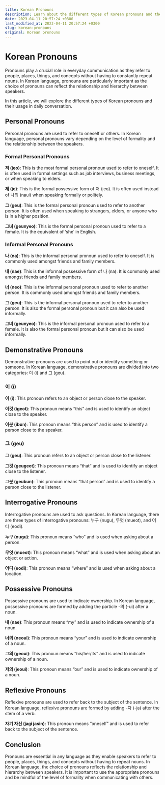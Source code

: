 ```yaml
---
title: Korean Pronouns
description: Learn about the different types of Korean pronouns and their usage in daily conversation.
date: 2023-04-11 20:57:24 +0300
last_modified_at: 2023-04-11 20:57:24 +0300
slug: korean-pronouns
original: Korean pronouns
---
```

# Korean Pronouns

Pronouns play a crucial role in everyday communication as they refer to people, places, things, and concepts without having to constantly repeat nouns. In Korean language, pronouns are particularly important as the choice of pronouns can reflect the relationship and hierarchy between speakers.

In this article, we will explore the different types of Korean pronouns and their usage in daily conversation.

## Personal Pronouns

Personal pronouns are used to refer to oneself or others. In Korean language, personal pronouns vary depending on the level of formality and the relationship between the speakers.

### Formal Personal Pronouns

**저 (jeo)**: This is the most formal personal pronoun used to refer to oneself. It is often used in formal settings such as job interviews, business meetings, or when speaking to elders.

**제 (je)**: This is the formal possessive form of 저 (jeo). It is often used instead of 나의 (naui) when speaking formally or politely.

**그 (geu)**: This is the formal personal pronoun used to refer to another person. It is often used when speaking to strangers, elders, or anyone who is in a higher position.

**그녀 (geunyeo)**: This is the formal personal pronoun used to refer to a female. It is the equivalent of ‘she’ in English.

### Informal Personal Pronouns

**나 (na)**: This is the informal personal pronoun used to refer to oneself. It is commonly used amongst friends and family members.

**내 (nae)**: This is the informal possessive form of 나 (na). It is commonly used amongst friends and family members.

**너 (neo)**: This is the informal personal pronoun used to refer to another person. It is commonly used amongst friends and family members.

**그 (geu)**: This is the informal personal pronoun used to refer to another person. It is also the formal personal pronoun but it can also be used informally.

**그녀 (geunyeo)**: This is the informal personal pronoun used to refer to a female. It is also the formal personal pronoun but it can also be used informally.

## Demonstrative Pronouns

Demonstrative pronouns are used to point out or identify something or someone. In Korean language, demonstrative pronouns are divided into two categories: 이 (i) and 그 (geu).

### 이 (i)

**이 (i)**: This pronoun refers to an object or person close to the speaker.

**이것 (igeot)**: This pronoun means “this” and is used to identify an object close to the speaker.

**이분 (ibun)**: This pronoun means “this person” and is used to identify a person close to the speaker.

### 그 (geu)

**그 (geu)**: This pronoun refers to an object or person close to the listener.

**그것 (geugeot)**: This pronoun means “that” and is used to identify an object close to the listener.

**그분 (geubun)**: This pronoun means “that person” and is used to identify a person close to the listener.

## Interrogative Pronouns

Interrogative pronouns are used to ask questions. In Korean language, there are three types of interrogative pronouns: 누구 (nugu), 무엇 (mueot), and 어디 (eodi).

**누구 (nugu)**: This pronoun means “who” and is used when asking about a person.

**무엇 (mueot)**: This pronoun means “what” and is used when asking about an object or action.

**어디 (eodi)**: This pronoun means “where” and is used when asking about a location.

## Possessive Pronouns

Possessive pronouns are used to indicate ownership. In Korean language, possessive pronouns are formed by adding the particle -의 (-ui) after a noun.

**내 (nae)**: This pronoun means “my” and is used to indicate ownership of a noun.

**너의 (neoui)**: This pronoun means “your” and is used to indicate ownership of a noun.

**그의 (geoui)**: This pronoun means “his/her/its” and is used to indicate ownership of a noun.

**저의 (jeoui)**: This pronoun means “our” and is used to indicate ownership of a noun.

## Reflexive Pronouns

Reflexive pronouns are used to refer back to the subject of the sentence. In Korean language, reflexive pronouns are formed by adding -자 (-ja) after the stem of a verb.

**자기 자신 (jagi jasin)**: This pronoun means “oneself” and is used to refer back to the subject of the sentence.

## Conclusion

Pronouns are essential in any language as they enable speakers to refer to people, places, things, and concepts without having to repeat nouns. In Korean language, the choice of pronouns reflects the relationship and hierarchy between speakers. It is important to use the appropriate pronouns and be mindful of the level of formality when communicating with others.